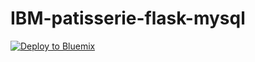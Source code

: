 # IBM-patisserie-flask-mysql
[![Deploy to Bluemix](https://bluemix.net/deploy/button.png)](https://bluemix.net/deploy?repository=https://github.com/cherryclass/IBM-patisserie-mysql-flask&branch=master)
